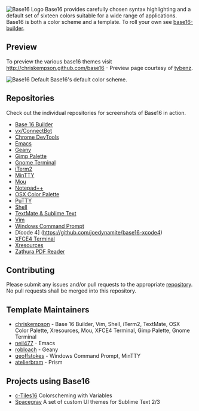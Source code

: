 ![Base16 Logo](https://raw.github.com/chriskempson/base16/master/base16-logo.png)
Base16 provides carefully chosen syntax highlighting and a default set of sixteen colors suitable for a wide range of applications.
Base16 is both a color scheme and a template. To roll your own see [base16-builder](https://github.com/chriskempson/base16-builder).

## Preview
To preview the various base16 themes visit http://chriskempson.github.com/base16 - Preview page courtesy of [tybenz](http://tybenz.com).

![Base16 Default](https://raw.github.com/chriskempson/base16/master/base16-default.png)
Base16's default color scheme.

## Repositories
Check out the individual repositories for screenshots of Base16 in action.

* [Base 16 Builder](https://github.com/chriskempson/base16-builder)
* [vx/ConnectBot](https://github.com/jprjr/base16-connectbot)
* [Chrome DevTools](https://github.com/idleberg/base16-chrome-devtools)
* [Emacs](https://github.com/neil477/base16-emacs)
* [Geany](https://github.com/robloach/base16-geany)
* [Gimp Palette](https://github.com/chriskempson/base16-gimp-palette)
* [Gnome Terminal](https://github.com/chriskempson/base16-gnome-terminal)
* [iTerm2](https://github.com/chriskempson/base16-iterm2)
* [MinTTY](https://github.com/geoffstokes/base16-mintty)
* [Mou](https://github.com/chriskempson/base16-mou)
* [Notepad++](https://github.com/idleberg/base16-notepad-plus-plus)
* [OSX Color Palette](https://github.com/chriskempson/base16-osx-color-palette)
* [PuTTY](https://github.com/benjojo/base-16-putty/)
* [Shell](https://github.com/chriskempson/base16-shell)
* [TextMate & Sublime Text](https://github.com/chriskempson/base16-textmate)
* [Vim](https://github.com/chriskempson/base16-vim)
* [Windows Command Prompt](https://github.com/geoffstokes/base16-windows-command-prompt)
* [Xcode 4] (https://github.com/joedynamite/base16-xcode4)
* [XFCE4 Terminal](https://github.com/chriskempson/base16-xfce4-terminal)
* [Xresources](https://github.com/chriskempson/base16-xresources)
* [Zathura PDF Reader](https://github.com/esn89/base16-zathura)

## Contributing
Please submit any issues and/or pull requests to the appropriate [repository](https://github.com/chriskempson/base16#repositories). No pull requests shall be merged into this repository.

## Template Maintainers
* [chriskempson](https://github.com/chriskempson) - Base 16 Builder, Vim, Shell, iTerm2, TextMate, OSX Color Palette, Xresources, Mou, XFCE4 Terminal, Gimp Palette, Gnome Terminal
* [neil477](https://github.com/neil477) - Emacs
* [robloach](https://github.com/robloach) - Geany
* [geoffstokes](https://github.com/geoffstokes) - Windows Command Prompt, MinTTY
* [atelierbram](https://github.com/atelierbram) - Prism

## Projects using Base16
* [c-Tiles16](https://github.com/atelierbram/c-tiles16) Colorscheming with Variables
* [Spacegray](https://github.com/kkga/spacegray) A set of custom UI themes for Sublime Text 2/3
